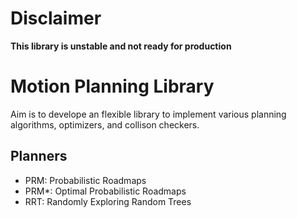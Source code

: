 # Disclaimer
**This library is unstable and not ready for production**


# Motion Planning Library
Aim is to develope an flexible library to implement various planning algorithms, optimizers, and collison checkers. 

## Planners
- PRM: Probabilistic Roadmaps
- PRM*: Optimal Probabilistic Roadmaps
- RRT: Randomly Exploring Random Trees